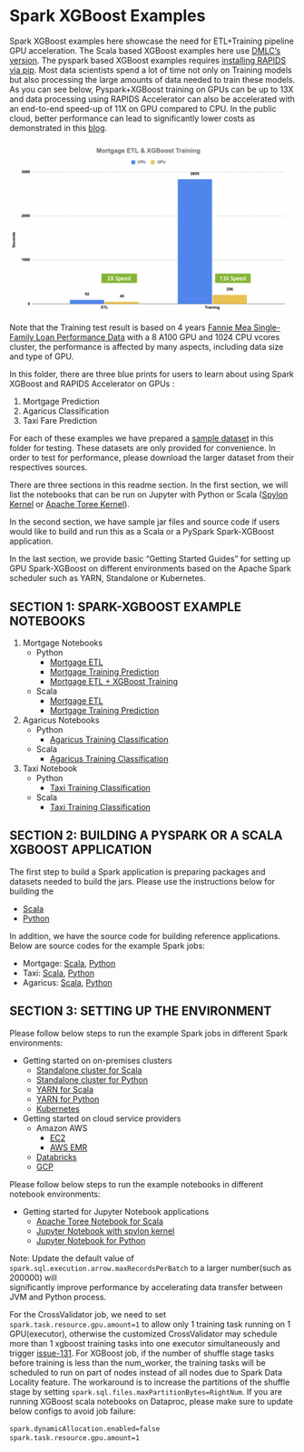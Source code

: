 # Spark XGBoost Examples

Spark XGBoost examples here showcase the need for ETL+Training pipeline GPU acceleration.
The Scala based XGBoost examples here use [DMLC’s version](https://repo1.maven.org/maven2/ml/dmlc/xgboost4j-spark_2.12/).
The pyspark based XGBoost examples requires [installing RAPIDS via pip](https://rapids.ai/pip.html#install).
Most data scientists spend a lot of time not only on
Training models but also processing the large amounts of data needed to train these models.
As you can see below, Pyspark+XGBoost training on GPUs can be up to 13X and data processing using
RAPIDS Accelerator can also be accelerated with an end-to-end speed-up of 11X on GPU compared to CPU.
In the public cloud, better performance can lead to significantly lower costs as demonstrated in this [blog](https://developer.nvidia.com/blog/gpu-accelerated-spark-xgboost/).

![mortgage-speedup](/docs/img/guides/mortgage-perf.png)

Note that the Training test result is based on 4 years [Fannie Mea Single-Family Loan Performance Data](https://capitalmarkets.fanniemae.com/credit-risk-transfer/single-family-credit-risk-transfer/fannie-mae-single-family-loan-performance-data) 
with a 8 A100 GPU and 1024 CPU vcores cluster, the performance is affected by many aspects, 
including data size and type of GPU. 

In this folder, there are three blue prints for users to learn about using 
Spark XGBoost and RAPIDS Accelerator on GPUs :

1. Mortgage Prediction
2. Agaricus Classification
3. Taxi Fare Prediction

For each of these examples we have prepared a [sample dataset](/datasets) 
in this folder for testing. These datasets are only provided for convenience. In order to test for performance,
please download the larger dataset from their respectives sources.

There are three sections in this readme section. 
In the first section, we will list the notebooks that can be run on Jupyter with Python or Scala
([Spylon Kernel](https://pypi.org/project/spylon-kernel/) or [Apache Toree Kernel](https://toree.apache.org/)). 

In the second section, we have sample jar files and source code if users would like to build 
and run this as a Scala or a PySpark Spark-XGBoost application. 

In the last section, we provide basic “Getting Started Guides” for setting up GPU
Spark-XGBoost on different environments based on the Apache Spark scheduler such as YARN,
Standalone or Kubernetes.

## SECTION 1: SPARK-XGBOOST EXAMPLE NOTEBOOKS

1. Mortgage Notebooks
   - Python
     - [Mortgage ETL](mortgage/notebooks/python/MortgageETL.ipynb)
     - [Mortgage Training Prediction](mortgage/notebooks/python/mortgage-gpu.ipynb)
     - [Mortgage ETL + XGBoost Training](mortgage/notebooks/python/MortgageETL+XGBoost.ipynb)
   - Scala
     - [Mortgage ETL](mortgage/notebooks/scala/mortgage-ETL.ipynb)
     - [Mortgage Training Prediction](mortgage/notebooks/scala/mortgage-gpu.ipynb)
2. Agaricus Notebooks    
   - Python
     - [Agaricus Training Classification](agaricus/notebooks/python/agaricus-gpu.ipynb)
   - Scala
     - [Agaricus Training Classification](agaricus/notebooks/scala/agaricus-gpu.ipynb)
3. Taxi Notebook    
   - Python
     - [Taxi Training Classification](taxi/notebooks/python/taxi-gpu.ipynb)
   - Scala    
     - [Taxi Training Classification](taxi/notebooks/scala/taxi-gpu.ipynb)
    
## SECTION 2: BUILDING A PYSPARK OR A SCALA XGBOOST APPLICATION
The first step to build a Spark application is preparing packages and datasets
needed to build the jars. Please use the instructions below for building the

- [Scala](/docs/get-started/xgboost-examples/prepare-package-data/preparation-scala.md)
- [Python](/docs/get-started/xgboost-examples/prepare-package-data/preparation-python.md)

In addition, we have the source code for building reference applications. 
Below are source codes for the example Spark jobs:
- Mortgage: [Scala](mortgage/scala/src/com/nvidia/spark/examples/mortgage), [Python](mortgage/python/com/nvidia/spark/examples/mortgage)
- Taxi: [Scala](taxi/scala/src/com/nvidia/spark/examples/taxi), [Python](taxi/python/com/nvidia/spark/examples/taxi)
- Agaricus: [Scala](agaricus/scala/src/com/nvidia/spark/examples/agaricus), [Python](agaricus/python/com/nvidia/spark/examples/agaricus)


## SECTION 3: SETTING UP THE ENVIRONMENT
Please follow below steps to run the example Spark jobs in different Spark environments:
- Getting started on on-premises clusters
    - [Standalone cluster for Scala](/docs/get-started/xgboost-examples/on-prem-cluster/standalone-scala.md)
    - [Standalone cluster for Python](/docs/get-started/xgboost-examples/on-prem-cluster/standalone-python.md)
    - [YARN for Scala](/docs/get-started/xgboost-examples/on-prem-cluster/yarn-scala.md)
    - [YARN for Python](/docs/get-started/xgboost-examples/on-prem-cluster/yarn-python.md)
    - [Kubernetes](/docs/get-started/xgboost-examples/on-prem-cluster/kubernetes-scala.md)
- Getting started on cloud service providers    
  - Amazon AWS
    - [EC2](/docs/get-started/xgboost-examples/csp/aws/ec2.md)
    - [AWS EMR](/docs/get-started/xgboost-examples/csp/aws/emr.md)  
  - [Databricks](/docs/get-started/xgboost-examples/csp/databricks/databricks.md)
  - [GCP](/docs/get-started/xgboost-examples/csp/dataproc/gcp.md)
    
Please follow below steps to run the example notebooks in different notebook environments:

- Getting started for Jupyter Notebook applications
    - [Apache Toree Notebook for Scala](/docs/get-started/xgboost-examples/notebook/toree.md)
    - [Jupyter Notebook with spylon kernel](/docs/get-started/xgboost-examples/notebook/spylon.md)
    - [Jupyter Notebook for Python](/docs/get-started/xgboost-examples/notebook/python-notebook.md)
    
Note: 
Update the default value of `spark.sql.execution.arrow.maxRecordsPerBatch` to a larger number(such as 200000) will  
significantly improve performance by accelerating data transfer between JVM and Python process.

For the CrossValidator job, we need to set `spark.task.resource.gpu.amount=1` to allow only 1 training task running on 1 GPU(executor),
otherwise the customized CrossValidator may schedule more than 1 xgboost training tasks into one executor simultaneously and trigger 
[issue-131](https://github.com/NVIDIA/spark-rapids-examples/issues/131).
For XGBoost job, if the number of shuffle stage tasks before training is less than the num_worker, 
the training tasks will be scheduled to run on part of nodes instead of all nodes due to Spark Data Locality feature.
The workaround is to increase the partitions of the shuffle stage by setting `spark.sql.files.maxPartitionBytes=RightNum`.
If you are running XGBoost scala notebooks on Dataproc, please make sure to update below configs to avoid job failure:
```
spark.dynamicAllocation.enabled=false
spark.task.resource.gpu.amount=1
```